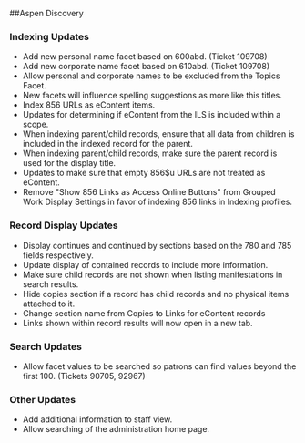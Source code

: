 ##Aspen Discovery
### Indexing Updates
- Add new personal name facet based on 600abd. (Ticket 109708) 
- Add new corporate name facet based on 610abd. (Ticket 109708)
- Allow personal and corporate names to be excluded from the Topics Facet. 
- New facets will influence spelling suggestions as more like this titles.  
- Index 856 URLs as eContent items.
- Updates for determining if eContent from the ILS is included within a scope.
- When indexing parent/child records, ensure that all data from children is included in the indexed record for the parent. 
- When indexing parent/child records, make sure the parent record is used for the display title.
- Updates to make sure that empty 856$u URLs are not treated as eContent.
- Remove "Show 856 Links as Access Online Buttons" from Grouped Work Display Settings in favor of indexing 856 links in Indexing profiles. 

### Record Display Updates
- Display continues and continued by sections based on the 780 and 785 fields respectively. 
- Update display of contained records to include more information.
- Make sure child records are not shown when listing manifestations in search results. 
- Hide copies section if a record has child records and no physical items attached to it.  
- Change section name from Copies to Links for eContent records
- Links shown within record results will now open in a new tab. 

### Search Updates
- Allow facet values to be searched so patrons can find values beyond the first 100. (Tickets 90705, 92967)

### Other Updates
- Add additional information to staff view. 
- Allow searching of the administration home page. 